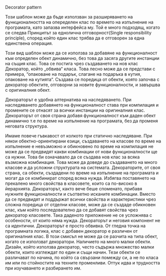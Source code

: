 ﻿Decorator pattern

Този шаблон може да бъде използван за разширяването на функционалността на опеределен клас по времето на изпълнение на програмата, като 
запазва интерфейса му. Той е много подходящ, когато се следва Принципът за еднолична отговорност(Single responsibility principle),
 според който един клас трябва да е отговорен за една единствена операция.

Този вид шаблон може да се използва за добавяне на функционалност към определен обект динамично, без това да засяга другите инстанции на 
същия клас. Това се постига чрез създаването на нов клас Декоратор, който „обвива“ класа. Това лесно може да се представи с примера, 
“опаковане на подарък, слагане на подаръка в кутия, опаковане на кутията“. Създава се поредица от обекти, която започва с декоратор 
обектите, отговорни за новите функционалности, и завършва с оригиналния обект.

Декораторът е удобна алтернатива на наследяването. При наследяването добавянето на функционалност става при компилация и промените се 
отнасят зa всички инстанции на оригиналния клас. Декораторът от своя страна добавя функционалност към даден обект динамично т.е по време 
на изпълнение на програмата, без да променя неговата структура.

Имаме повече гъвкавост от колкото при статично наследяване. При някои обектно-ориентирани езици, създаването на класове по време на 
изпълнение е невъзможно и обикновено по време на компилация не може да се предвидят какви комбинации от нови функционалности ще са нужни.
Това би означавало да се създава нов клас за всяка възможна комбинация. Това може да доведе до създаването на много класове и да усложни
структурата на системата. Декораторите, от своя страна, са обекти, създадени по време на изпълнение на програмата и могат да се 
комбинират според всяка нужда.
Избягва поставянето на прекалено много свойства в класовете, които са по-високо в йерархията. Декораторът, както вече беше споменато, 
прибавя нужните функционалности и съответно исканите комбинации. Вместо да се предвидят и поддържат всички свойства и характеристики 
чрез сложна поредица от отделни класове, може да се създаде обикновен клас, към който последователно да се добавят свойства чрез 
декоратор класовете. Така даденото приложение не се усложнява с особености, от които няма нужда.
Декораторът и неговия компонент не са идентични. Декораторът е просто обвивка. От гледна точка на програмната логика, клас с добавен 
декоратор е различен от оригиналния клас. В този смисъл не може да се разчита на типа обект, когато се използват декоратори.
Наличието на много малки обекти. Дизайн, който използва декоратор, често съдържа множество малки обекти, които изглеждат по един и същи начин.
Тези обекти се различават по начина, по който са свързани помежду си, а не по класа им или по стойностите на техните променливи. Оттук идва 
и трудността при изучаването и разбирането им.